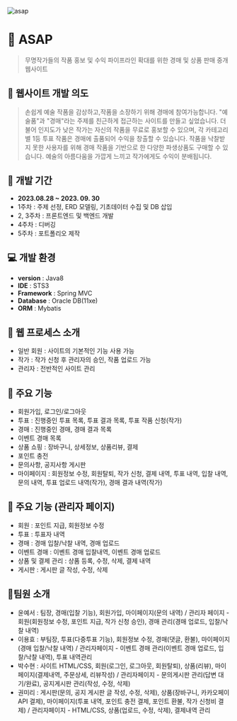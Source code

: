 ![asap](https://github.com/mirikwon427/ASAP/assets/149026894/33ca8b05-6f9a-4c02-b92e-d00848553eb2)

# 📌 ASAP 
> 무명작가들의 작품 홍보 및 수익 파이프라인 확대를 위한 경매 및 상품 판매 중개 웹사이트

## 📌 웹사이트 개발 의도
> 손쉽게 예술 작품을 감상하고,작품을 소장하기 위해 경매에 참여가능합니다. "예술품"과 "경매"라는 주제를 친근하게 접근하는 사이트를 만들고 싶었습니다. 더불어 인지도가 낮은 작가는 자신의 작품을 무료로 홍보할 수 있으며, 각 카테고리 별 1등 투표 작품은 경매에 출품되어 수익을 창출할 수 있습니다. 작품을 낙찰받지 못한 사용자를 위해 경매 작품을 기반으로 한 다양한 파생상품도 구매할 수 있습니다. 예술의 아름다움을 가깝게 느끼고 작가에게도 수익이 분배됩니다.

## 📆 개발 기간
- **2023.08.28 ~ 2023. 09. 30**
- 1주차 : 주제 선정, ERD 모델링, 기초데이터 수집 및 DB 삽입
- 2, 3주차 : 프론트엔드 및 백엔드 개발
- 4주차 : 디버깅
- 5주차 : 포트폴리오 제작

## 💻 개발 환경
- **version** : Java8
- **IDE** : STS3
- **Framework** : Spring MVC
- **Database** : Oracle DB(11xe)
- **ORM** : Mybatis

## 💁 웹 프로세스 소개
- 일반 회원 : 사이트의 기본적인 기능 사용 가능
- 작가 : 작가 신청 후 관리자의 승인, 작품 업로드 가능
- 관리자 : 전반적인 사이트 관리

## 📖 주요 기능
- 회원가입, 로그인/로그아웃
- 투표 : 진행중인 투표 목록, 투표 결과 목록, 투표 작품 신청(작가)
- 경매 : 진행중인 경매, 경매 결과 목록
- 이벤트 경매 목록
- 상품 쇼핑 : 장바구니, 상세정보, 상품리뷰, 결제
- 포인트 충전
- 문의사항, 공지사항 게시판
- 마이페이지 : 회원정보 수정, 회원탈퇴, 작가 신청, 결제 내역, 투표 내역, 입찰 내역, 문의 내역, 투표 업로드 내역(작가), 경매 결과 내역(작가)

## 📖 주요 기능 (관리자 페이지)
- 회원 : 포인트 지급, 회원정보 수정
- 투표 : 투표자 내역
- 경매 : 경매 입찰/낙찰 내역, 경매 업로드
- 이벤트 경매 : 이벤트 경매 입찰내역, 이벤트 경매 업로드
- 상품 및 결제 관리 : 상품 등록, 수정, 삭제, 결제 내역
- 게시판 : 게시판 글 작성, 수정, 삭제

## 👫팀원 소개
- 윤예서 : 팀장, 경매(입찰 기능), 회원가입, 마이페이지(문의 내역) / 관리자 페이지 - 회원(회원정보 수정, 포인트 지급, 작가 신청 승인), 경매 관리(경매 업로드, 입찰/낙찰 내역)
- 이용효 : 부팀장, 투표(다중투표 기능), 회원정보 수정, 경매(댓글, 환불), 마이페이지(경매 입찰/낙찰 내역) / 관리자페이지 - 이벤트 경매 관리(이벤트 경매 업로드, 입찰/낙찰 내역), 투표 내역관리
- 박수현 : 사이트 HTML/CSS, 회원(로그인, 로그아웃, 회원탈퇴), 상품(리뷰), 마이페이지(결제내역, 주문상세, 리뷰작성) / 관리자페이지 - 문의게시판 관리(답변 대기/완료), 공지게시판 관리(작성, 수정, 삭제)
- 권미리 : 게시판(문의, 공지 게시판 글 작성, 수정, 삭제), 상품(장바구니, 카카오페이API 결제), 마이페이지(투표 내역, 포인트 충전 결제, 포인트 환불, 작가 신청비 결제) / 관리자페이지 - HTML/CSS, 상품(업로드, 수정, 삭제), 결제내역 관리


